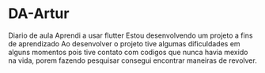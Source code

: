 # DA-Artur
Diario de aula
Aprendi a usar flutter
Estou desenvolvendo um projeto a fins de aprendizado
Ao desenvolver o projeto tive algumas dificuldades em alguns momentos pois tive contato com codigos que nunca havia mexido na vida, porem fazendo pesquisar consegui encontrar maneiras de revolver.


